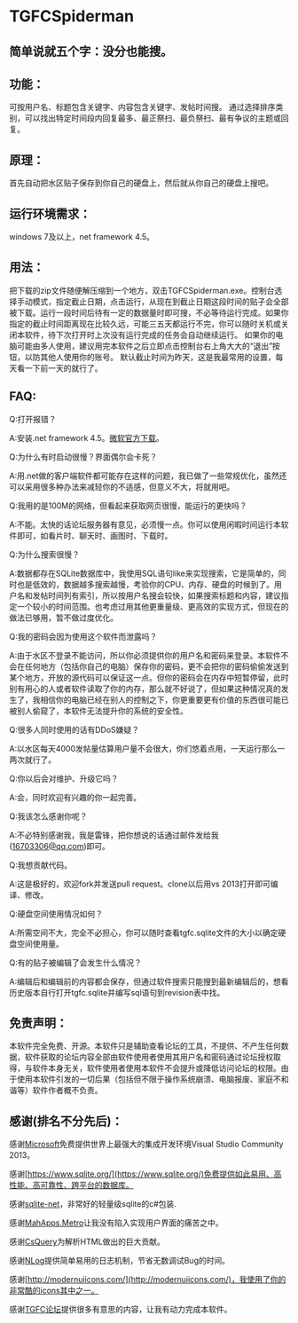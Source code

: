﻿TGFCSpiderman
=============

## 简单说就五个字：没分也能搜。

## 功能：

可按用户名、标题包含关键字、内容包含关键字、发帖时间搜。
通过选择排序类别，可以找出特定时间段内回复最多、最正祭扫、最负祭扫、最有争议的主题或回复。

## 原理：

首先自动把水区贴子保存到你自己的硬盘上，然后就从你自己的硬盘上搜吧。

## 运行环境需求：
windows 7及以上，net framework 4.5。

## 用法：
把下载的zip文件随便解压缩到一个地方，双击TGFCSpiderman.exe。控制台选择手动模式，指定截止日期，点击运行，从现在到截止日期这段时间的贴子会全部被下载。运行一段时间后待有一定的数据量时即可搜，不必等待运行完成。如果你指定的截止时间距离现在比较久远，可能三五天都运行不完，你可以随时关机或关闭本软件，待下次打开时上次没有运行完成的任务会自动继续运行。
如果你的电脑可能由多人使用，建议用完本软件之后立即点击控制台右上角大大的“退出”按钮，以防其他人使用你的账号。
默认截止时间为昨天，这是我最常用的设置，每天看一下前一天的就行了。

## FAQ:
Q:打开报错？

A:安装.net framework 4.5。[微软官方下载](http://download.microsoft.com/download/b/a/4/ba4a7e71-2906-4b2d-a0e1-80cf16844f5f/dotnetfx45_full_x86_x64.exe)。

Q:为什么有时启动很慢？界面偶尔会卡死？

A:用.net做的客户端软件都可能存在这样的问题，我已做了一些常规优化，虽然还可以采用很多种办法来减轻你的不适感，但意义不大，将就用吧。

Q:我用的是100M的网络，但看起来获取网页很慢，能运行的更快吗？

A:不能。太快的话论坛服务器有意见，必须慢一点。你可以使用闲暇时间运行本软件即可，如看片时、聊天时、画图时、下载时。

Q:为什么搜索很慢？

A:数据都存在SQLite数据库中，我使用SQL语句like来实现搜索，它是简单的，同时也是低效的，数据越多搜索越慢，考验你的CPU、内存、硬盘的时候到了。用户名和发帖时间列有索引，所以按用户名搜会较快，如果搜索标题和内容，建议指定一个较小的时间范围。也考虑过用其他更重量级、更高效的实现方式，但现在的做法已够用，暂不做过度优化。

Q:我的密码会因为使用这个软件而泄露吗？

A:由于水区不登录不能访问，所以你必须提供你的用户名和密码来登录。本软件不会在任何地方（包括你自己的电脑）保存你的密码，更不会把你的密码偷偷发送到某个地方，开放的源代码可以保证这一点。但你的密码会在内存中短暂停留，此时别有用心的人或者软件读取了你的内存，那么就不好说了，但如果这种情况真的发生了，我相信你的电脑已经在别人的控制之下，你更重要更有价值的东西很可能已被别人偷窥了，本软件无法提升你的系统的安全性。

Q:很多人同时使用的话有DDoS嫌疑？

A:以水区每天4000发帖量估算用户量不会很大，你们悠着点用，一天运行那么一两次就行了。

Q:你以后会对维护、升级它吗？

A:会，同时欢迎有兴趣的你一起完善。

Q:我该怎么感谢你呢？

A:不必特别感谢我，我是雷锋，把你想说的话通过邮件发给我(16703306@qq.com)即可。

Q:我想贡献代码。

A:这是极好的，欢迎fork并发送pull request。clone以后用vs 2013打开即可编译、修改。

Q:硬盘空间使用情况如何？

A:所需空间不大，完全不必担心，你可以随时查看tgfc.sqlite文件的大小以确定硬盘空间使用量。

Q:有的贴子被编辑了会发生什么情况？

A:编辑后和编辑前的内容都会保存，但通过软件搜索只能搜到最新编辑后的，想看历史版本自行打开tgfc.sqlite并编写sql语句到revision表中找。

## 免责声明：
本软件完全免费、开源。本软件只是辅助查看论坛的工具，不提供、不产生任何数据，软件获取的论坛内容全部由软件使用者使用其用户名和密码通过论坛授权取得，与软件本身无关，软件使用者使用本软件不会提升或降低访问论坛的权限。由于使用本软件引发的一切后果（包括但不限于操作系统崩溃、电脑报废、家庭不和谐等）软件作者概不负责。

## 感谢(排名不分先后)：
感谢[Microsoft](http://www.microsoft.com)免费提供世界上最强大的集成开发环境Visual Studio Community 2013。

感谢[https://www.sqlite.org/](https://www.sqlite.org/)免费提供如此易用、高性能、高可靠性、跨平台的数据库。

感谢[sqlite-net](https://github.com/praeclarum/sqlite-net)，非常好的轻量级sqlite的c#包装.

感谢[MahApps.Metro](http://mahapps.com/)让我没有陷入实现用户界面的痛苦之中。

感谢[CsQuery](https://github.com/jamietre/CsQuery)为解析HTML做出的巨大贡献。

感谢[NLog](https://github.com/NLog/NLog)提供简单易用的日志机制，节省无数调试Bug的时间。

感谢[http://modernuiicons.com/](http://modernuiicons.com/)，我使用了你的非常酷的icons其中之一。

感谢[TGFC论坛](http://club.tgfcer.com)提供很多有意思的内容，让我有动力完成本软件。
